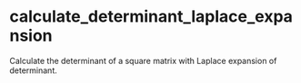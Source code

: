 # calculate_determinant_laplace_expansion
Calculate the determinant of a square matrix with Laplace expansion of determinant.
